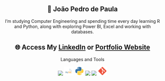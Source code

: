 <h2 align="center">👾 João Pedro de Paula</h2>

<p align="center">I’m studying Computer Engineering and spending time every day learning R and Python, along with exploring Power BI, Excel and working with databases.</p>

<h2 align="center">🌐 Access My <a href="https://www.linkedin.com/in/jo%C3%A3o-pedro-de-paula/" target="_blank">LinkedIn</a> or <a href="https://portfolio-joaopedro-nine.vercel.app/" target="_blank">Portfolio Website</a></h2>

<p align="center">Languages and Tools</p>

<p align="center">
  <img src="./assets/icons/r.svg" width="30px" />
  <img src="./assets/icons/mysql.svg" width="30px" />
  <img src="./assets/icons/python.svg" width="30px" />
  <img src="./assets/icons/powerbi.png" width="30px" />
  <img src="./assets/icons/excel.png" width="30px" />
  <img src="./assets/icons/git.svg" width="30px" />
</p>

